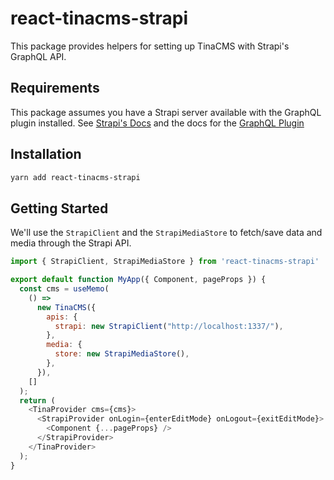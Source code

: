 # react-tinacms-strapi

This package provides helpers for setting up TinaCMS with Strapi's GraphQL API.

## Requirements

This package assumes you have a Strapi server available with the GraphQL plugin installed. See [Strapi's Docs](https://strapi.io/documentation/v3.x/getting-started/quick-start.html) and the docs for the [GraphQL Plugin](https://strapi.io/documentation/v3.x/plugins/graphql.html#usage)

## Installation

```bash
yarn add react-tinacms-strapi
```

## Getting Started

We'll use the `StrapiClient` and the `StrapiMediaStore` to fetch/save data and media through the Strapi API.

```js
import { StrapiClient, StrapiMediaStore } from 'react-tinacms-strapi'

export default function MyApp({ Component, pageProps }) {
  const cms = useMemo(
    () =>
      new TinaCMS({
        apis: {
          strapi: new StrapiClient("http://localhost:1337/"),
        },
        media: {
          store: new StrapiMediaStore(),
        },
      }),
    []
  );
  return (
    <TinaProvider cms={cms}>
      <StrapiProvider onLogin={enterEditMode} onLogout={exitEditMode}>
        <Component {...pageProps} />
      </StrapiProvider>
    </TinaProvider>
  );
}
```
